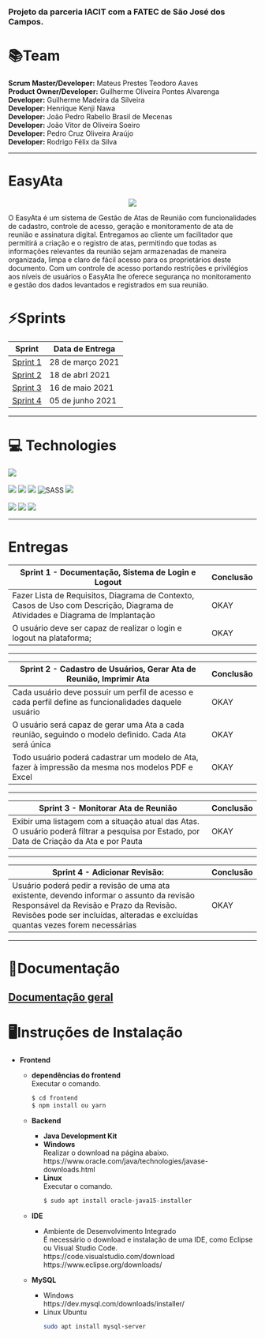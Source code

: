 ### Projeto da parceria IACIT com a FATEC de São José dos Campos. 


# 📚Team  
**Scrum Master/Developer:** Mateus Prestes Teodoro Aaves   
**Product Owner/Developer:** Guilherme Oliveira Pontes Alvarenga  
**Developer:** Guilherme Madeira da Silveira  
**Developer:** Henrique Kenji Nawa  
**Developer:** João Pedro Rabello Brasil de Mecenas</br>
**Developer:** João Vitor de Oliveira Soeiro</br>
**Developer:** Pedro Cruz Oliveira Araújo</br>
**Developer:** Rodrigo Félix da Silva  

<hr>

# EasyAta
<p align="center">
 <img src='https://i.imgur.com/Zn4ICGa.png'> </p>

O EasyAta é um sistema de Gestão de Atas de Reunião com funcionalidades de cadastro, controle de acesso, geração e monitoramento de ata de reunião e assinatura digital.
Entregamos ao cliente um facilitador que permitirá a criação e o registro de atas, permitindo que todas as informações relevantes da reunião sejam armazenadas de maneira organizada, limpa e claro de fácil acesso para os proprietários deste documento. Com um controle de acesso portando restrições e privilégios aos níveis de usuários o EasyAta lhe oferece segurança no monitoramento e gestão dos dados levantados e registrados em sua reunião.

# ⚡Sprints
| Sprint                                                              | Data de Entrega |
| ------------------------------------------------------------------- | --------------- |
| [Sprint 1](https://github.com/DaviNeves0/EasyATA/tree/Login-RegisterDB) | 28 de março 2021     |
| [Sprint 2](https://github.com/DaviNeves0/EasyATA/tree/Register-GenerateMinutes/Print) | 18 de abrl  2021     |
| [Sprint 3](https://github.com/DaviNeves0/EasyATA/tree/docList) | 16 de maio  2021     |
| [Sprint 4](https://github.com/DaviNeves0/EasyATA/blob/docList/README.md) | 05 de junho 2021 |

<hr>



# 💻 Technologies

![](https://i.ibb.co/9bMTdSP/API4-GITHUB.png)</br>
</br>
<img src="https://img.shields.io/badge/HTML5-E34F26?style=for-the-badge&logo=html5&logoColor=white"> <img src="https://img.shields.io/badge/CSS3-1572B6?style=for-the-badge&logo=css3&logoColor=white"> <img src="https://img.shields.io/badge/JavaScript-F7DF1E?style=for-the-badge&logo=javascript&logoColor=black"> <img alt="SASS" src="https://img.shields.io/badge/SASS%20-hotpink.svg?&style=for-the-badge&logo=SASS&logoColor=white"/>                           <img src="https://img.shields.io/badge/React-20232A?style=for-the-badge&logo=react&logoColor=61DAFB"> <br><br> <img src="https://img.shields.io/badge/Java-ED8B00?style=for-the-badge&logo=java&logoColor=white">  <img src="https://img.shields.io/badge/Spring-6DB33F?style=for-the-badge&logo=spring&logoColor=white"> <img src="https://img.shields.io/badge/MySQL-00000F?style=for-the-badge&logo=mysql&logoColor=white"> 


<hr>

# Entregas 

 
| Sprint 1 - Documentação, Sistema de Login e Logout                  | Conclusão|
| ------------------------------------------------------------------- | --------------- |
|   Fazer  Lista de Requisitos, Diagrama de Contexto, Casos de Uso com Descrição, Diagrama de Atividades e Diagrama de Implantação | OKAY   |
| O usuário deve ser capaz de realizar o login e logout na plataforma; | OKAY |

<hr>

| Sprint 2 - Cadastro de Usuários, Gerar Ata de Reunião, Imprimir Ata | Conclusão |
| ------------------------------------------------------------------- | --------------- |
| Cada usuário deve possuir um perfil de acesso e cada perfil define as funcionalidades daquele usuário | OKAY |
| O usuário será capaz de gerar uma Ata a cada reunião, seguindo o modelo definido. Cada Ata será única | OKAY |
| Todo usuário poderá cadastrar um modelo de Ata, fazer à impressão da mesma nos modelos PDF e Excel    | OKAY |

<hr>

| Sprint 3 - Monitorar Ata de Reunião                                 | Conclusão |
| ------------------------------------------------------------------- | --------------- |
| Exibir uma listagem com a situação atual das Atas. O usuário poderá filtrar a pesquisa por Estado, por Data de Criação da Ata e por Pauta| OKAY |

<hr>


| Sprint 4 - Adicionar Revisão:                                       | Conclusão |
| ------------------------------------------------------------------- | --------------- |
|  Usuário poderá pedir a revisão de uma ata existente, devendo informar o assunto da revisão Responsável da Revisão e Prazo da Revisão. Revisões pode ser incluídas, alteradas e excluídas quantas vezes forem necessárias| OKAY |



<hr>

# 📓Documentação

## <a href="https://github.com/DaviNeves0/EasyATA/blob/AddRevAta/Documento%20de%20Visao%20EasyATA.docx">Documentação geral</a>

# 🖥Instruções de Instalação
<ul>
  <li><b>Frontend</b></li>
    <ul>
    <li><b>dependências do frontend</b></li> 
     Executar o comando.<br/>
     
```bash
$ cd frontend
$ npm install ou yarn
```     
</ul>
<ul>
 <li><b>Backend</b></li>
 <ul>
  <li><b>Java Development Kit</b></li>
    <li><b>Windows</b></li> Realizar o download na página abaixo.<br/>https://www.oracle.com/java/technologies/javase-downloads.html
    <li><b>Linux</b></li> Executar o comando.<br/>

```bash
$ sudo apt install oracle-java15-installer
```
   
  </ul>
</ul>

<ul>
  <li><b>IDE</b></li>
    <ul>
    <li>Ambiente de Desenvolvimento Integrado</b></li> É necessário o download e instalação de uma IDE, como Eclipse ou Visual Studio Code.<br/>https://code.visualstudio.com/download
    https://www.eclipse.org/downloads/
        
  </ul>
</ul>

<ul>
  <li><b>MySQL</b></li>
    <ul>
    <li>Windows</b></li>https://dev.mysql.com/downloads/installer/
    <li>Linux Ubuntu</b></li>
  
  ```bash
  sudo apt install mysql-server
  ```
        
  </ul>
</ul>
